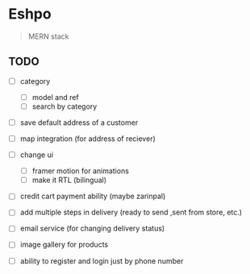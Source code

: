 # Eshpo
> MERN stack

## TODO
- [ ] category
    - [ ] model and ref
    - [ ] search by category
- [ ] save default address of a customer
- [ ] map integration (for address of reciever)
- [ ] change ui 
    - [ ] framer motion for animations
    - [ ] make it RTL (bilingual)
- [ ] credit cart payment ability (maybe zarinpal)
- [ ] add multiple steps in delivery (ready to send ,sent from store, etc.)
- [ ] email service (for changing delivery status)
- [ ] image gallery for products
- [ ] ability to register and login just by phone number

